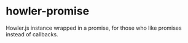 # howler-promise
Howler.js instance wrapped in a promise, for those who like promises instead of callbacks.
